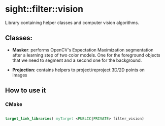 # sight::filter::vision

Library containing helper classes and computer vision algorithms.

## Classes:

- **Masker**: performs OpenCV's Expectation Maximization segmentation after a learning step of two color models.
  One for the foreground objects that we need to segment and a second one for the background.

- **Projection**: contains helpers to project/reproject 3D/2D points on images

## How to use it

### CMake

```cmake

target_link_libraries( myTarget <PUBLIC|PRIVATE> filter_vision)

```

